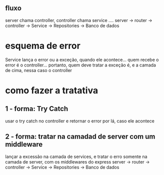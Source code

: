 ## fluxo 
server chama controller, controller chama service ....
server -> router -> controller ->  Service -> Repositories -> Banco de dados

# esquema de error
Service lança o error ou a exceção, quando ele acontece...
quem recebe o error é o controller...
portanto, quem deve tratar a exceção é, e a camada de cima, nessa caso o controller


# como fazer a tratativa
## 1 - forma: Try Catch
usar o try catch no controller e retornar o error por lá, caso ele acontece

## 2 - forma: tratar na camadad de server com um middleware
lançar a excessão na camada de services, e tratar o erro somente na camada de server, com os middlewares do express
server -> router -> controller ->  Service -> Repositories -> Banco de dados
